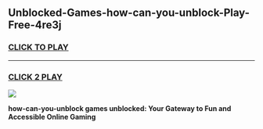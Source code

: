 
## Unblocked-Games-how-can-you-unblock-Play-Free-4re3j
<h3>
<a href="https://premium76.site?title=how-can-you-unblock&ref=18A1">CLICK TO PLAY</a></h3>
<hr>

<h3>
<a href="https://premium76.site?title=how-can-you-unblock&ref=18A1">CLICK 2 PLAY</a>
  
</h3>

<a href="https://premium76.site?title=how-can-you-unblock&ref=18A1"><img src="https://clearcache.store/games.png"></a>


**how-can-you-unblock games unblocked: Your Gateway to Fun and Accessible Online Gaming**
